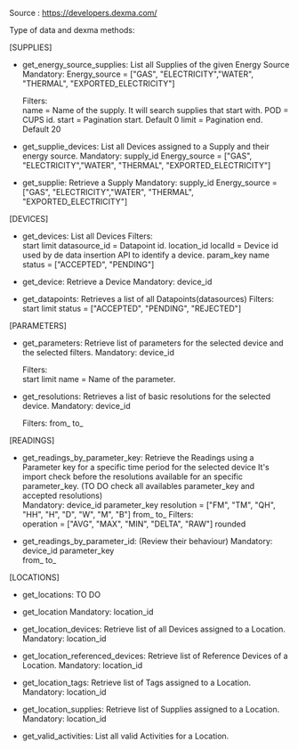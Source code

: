Source : https://developers.dexma.com/

Type of data and dexma methods:

[SUPPLIES]
- get_energy_source_supplies: List all Supplies of the given Energy Source  
  Mandatory:
          Energy_source = ["GAS", "ELECTRICITY","WATER", "THERMAL", "EXPORTED_ELECTRICITY"]

  Filters:  
          name = Name of the supply. It will search supplies that start with.
          POD = CUPS id.
          start = Pagination start. Default 0
          limit = Pagination end. Default 20


- get_supplie_devices: List all Devices assigned to a Supply and their energy source.
  Mandatory:
            supply_id
            Energy_source = ["GAS", "ELECTRICITY","WATER", "THERMAL", "EXPORTED_ELECTRICITY"]


- get_supplie: Retrieve a Supply
  Mandatory:
            supply_id
            Energy_source = ["GAS", "ELECTRICITY","WATER", "THERMAL", "EXPORTED_ELECTRICITY"]


[DEVICES]
- get_devices: List all Devices
  Filters:  
          start
          limit
          datasource_id = Datapoint id.
          location_id
          localId = Device id used by de data insertion API to identify a device.
          param_key
          name
          status = ["ACCEPTED", "PENDING"]


- get_device: Retrieve a Device
  Mandatory:
            device_id


- get_datapoints: Retrieves a list of all Datapoints(datasources)
  Filters:
          start
          limit
          status = ["ACCEPTED", "PENDING", "REJECTED"]


[PARAMETERS]
- get_parameters: Retrieve list of parameters for the selected device and the selected filters.
  Mandatory:
          device_id

  Filters:  
          start
          limit
          name = Name of the parameter.


- get_resolutions: Retrieves a list of basic resolutions for the selected device.
  Mandatory:
            device_id

  Filters:
          from_
          to_


[READINGS]
- get_readings_by_parameter_key: Retrieve the Readings using a Parameter key for a specific time period for the selected device
  It's import check before the resolutions available for an specific parameter_key.
  (TO DO check all availables parameter_key and accepted resolutions)  
  Mandatory:
            device_id
            parameter_key
            resolution = ["FM", "TM", "QH", "HH", "H", "D", "W", "M", "B"]
            from_
            to_
  Filters:  
          operation = ["AVG", "MAX", "MIN", "DELTA", "RAW"]
          rounded


- get_readings_by_parameter_id: (Review their behaviour)
  Mandatory:
            device_id
            parameter_key          
            from_
            to_  


[LOCATIONS]
- get_locations: TO DO


- get_location
  Mandatory:
            location_id


- get_location_devices: Retrieve list of all Devices assigned to a Location.
  Mandatory:
            location_id


- get_location_referenced_devices: Retrieve list of Reference Devices of a Location.
  Mandatory:
            location_id


- get_location_tags: Retrieve list of Tags assigned to a Location.
  Mandatory:
            location_id


- get_location_supplies: Retrieve list of Supplies assigned to a Location.            
  Mandatory:
           location_id


- get_valid_activities: List all valid Activities for a Location.         
